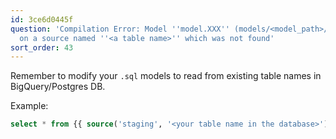 ```yaml
---
id: 3ce6d0445f
question: 'Compilation Error: Model ''model.XXX'' (models/<model_path>/XXX.sql) depends
  on a source named ''<a table name>'' which was not found'
sort_order: 43
---
```


Remember to modify your `.sql` models to read from existing table names in BigQuery/Postgres DB.

Example:

```sql
select * from {{ source('staging', '<your table name in the database>') }}
```